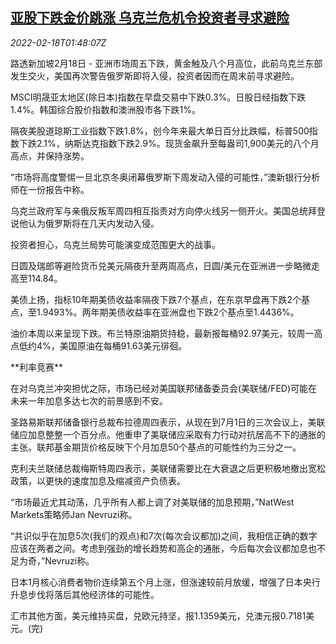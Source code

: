 <!--1645149663000-->
[亚股下跌金价跳涨 乌克兰危机令投资者寻求避险](https://cn.reuters.com/article/global-market-asia-fin-ukraine-0218-idCNKBS2KN04Z)
------

<div><i>2022-02-18T01:48:07Z</i></div><p>路透新加坡2月18日 - 亚洲市场周五下跌，黄金触及八个月高位，此前乌克兰东部发生交火，美国再次警告俄罗斯即将入侵，投资者因而在周末前寻求避险。</p><p>MSCI明晟亚太地区(除日本)指数在早盘交易中下跌0.3%。日股日经指数下跌1.4%。韩国综合股价指数和澳洲股市各下跌1%。</p><p>隔夜美股道琼斯工业指数下跌1.8%，创今年来最大单日百分比跌幅，标普500指数下跌2.1%，纳斯达克指数下跌2.9%。现货金飙升至每盎司1,900美元的八个月高点，并保持涨势。</p><p>“市场将高度警惕一旦北京冬奥闭幕俄罗斯下周发动入侵的可能性，”澳新银行分析师在一份报告中称。</p><p>乌克兰政府军与亲俄反叛军周四相互指责对方向停火线另一侧开火。美国总统拜登说他认为俄罗斯将在几天内发动入侵。</p><p>投资者担心，乌克兰局势可能演变成范围更大的战事。</p><p>日圆及瑞郎等避险货币兑美元隔夜升至两周高点，日圆/美元在亚洲进一步略微走高至114.84。</p><p>美债上扬，指标10年期美债收益率隔夜下跌7个基点，在东京早盘再下跌2个基点，至1.9493%。两年期美债收益率在亚洲盘也下跌2个基点至1.4436%。</p><p>油价本周以来呈现下跌。布兰特原油期货持稳，最新报每桶92.97美元，较周一高点低约4%，美国原油在每桶91.63美元徘徊。</p><p>**利率竞赛**</p><p>在对乌克兰冲突担忧之际，市场已经对美国联邦储备委员会(美联储/FED)可能在未来一年加息多达七次的前景感到不安。</p><p>圣路易斯联邦储备银行总裁布拉德周四表示，从现在到7月1日的三次会议上，美联储应加息整整一个百分点。他重申了美联储应采取有力行动对抗居高不下的通胀的主张。联邦基金期货价格反映下个月加息50个基点的可能性约为三分之一。</p><p>克利夫兰联储总裁梅斯特周四表示，美联储需要比在大衰退之后更积极地撤出宽松政策，以更快的速度加息及缩减资产负债表。</p><p>“市场最近尤其动荡，几乎所有人都上调了对美联储的加息预期，”NatWest Markets策略师Jan Nevruzi称。</p><p>“共识似乎在加息5次(我们的观点)和7次(每次会议都加)之间，我相信正确的数字应该在两者之间。考虑到强劲的增长趋势和高企的通胀，今后每次会议都加息也不足为奇，”Nevruzi称。</p><p>日本1月核心消费者物价连续第五个月上涨，但涨速较前月放缓，增强了日本央行升息步伐将落后其他经济体的可能性。</p><p>汇市其他方面，美元维持买盘，兑欧元持坚，报1.1359美元，兑澳元报0.7181美元。(完)</p>
